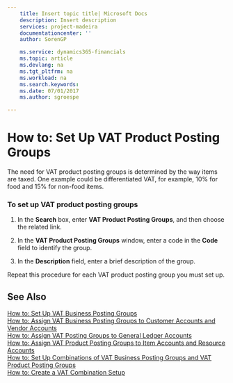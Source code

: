 ```yaml
---
    title: Insert topic title| Microsoft Docs
    description: Insert description
    services: project-madeira
    documentationcenter: ''
    author: SorenGP

    ms.service: dynamics365-financials
    ms.topic: article
    ms.devlang: na
    ms.tgt_pltfrm: na
    ms.workload: na
    ms.search.keywords:
    ms.date: 07/01/2017
    ms.author: sgroespe

---
```

# How to: Set Up VAT Product Posting Groups
The need for VAT product posting groups is determined by the way items are taxed. One example could be differentiated VAT, for example, 10% for food and 15% for non-food items.  
  
### To set up VAT product posting groups  
  
1.  In the **Search** box, enter **VAT Product Posting Groups**, and then choose the related link.  
  
2.  In the **VAT Product Posting Groups** window, enter a code in the **Code** field to identify the group.  
  
3.  In the **Description** field, enter a brief description of the group.  
  
 Repeat this procedure for each VAT product posting group you must set up.  
  
## See Also  
 [How to: Set Up VAT Business Posting Groups](../how-to-set-up-vat-business-posting-groups.md)   
 [How to: Assign VAT Business Posting Groups to Customer Accounts and Vendor Accounts](../how-to-assign-vat-business-posting-groups-to-customer-accounts-and-vendor-accounts.md)   
 [How to: Assign VAT Posting Groups to General Ledger Accounts](../how-to-assign-vat-posting-groups-to-general-ledger-accounts.md)   
 [How to: Assign VAT Product Posting Groups to Item Accounts and Resource Accounts](../how-to-assign-vat-product-posting-groups-to-item-accounts-and-resource-accounts.md)   
 [How to: Set Up Combinations of VAT Business Posting Groups and VAT Product Posting Groups](../how-to-set-up-combinations-of-vat-business-posting-groups-and-vat-product-posting-groups.md)   
 [How to: Create a VAT Combination Setup](../how-to-create-a-vat-combination-setup.md)